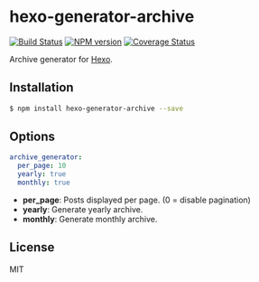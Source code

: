 # hexo-generator-archive

[![Build Status](https://travis-ci.org/hexojs/hexo-generator-archive.svg?branch=master)](https://travis-ci.org/hexojs/hexo-generator-archive)  [![NPM version](https://badge.fury.io/js/hexo-generator-archive.svg)](http://badge.fury.io/js/hexo-generator-archive) [![Coverage Status](https://img.shields.io/coveralls/hexojs/hexo-generator-archive.svg)](https://coveralls.io/r/hexojs/hexo-generator-archive?branch=master)

Archive generator for [Hexo].

## Installation

``` bash
$ npm install hexo-generator-archive --save
```

## Options

``` yaml
archive_generator:
  per_page: 10
  yearly: true
  monthly: true
```

- **per_page**: Posts displayed per page. (0 = disable pagination)
- **yearly**: Generate yearly archive.
- **monthly**: Generate monthly archive.

## License

MIT

[Hexo]: http://hexo.io/